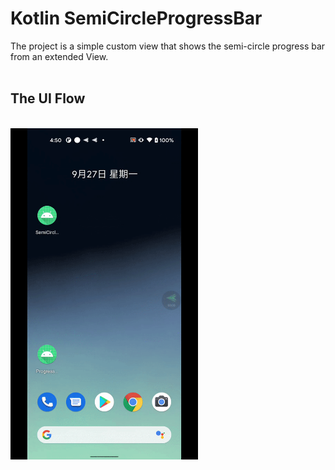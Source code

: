 # Kotlin SemiCircleProgressBar
The project is a simple custom view that shows the semi-circle progress bar from an extended View.
<br><br>
## The UI Flow
<br>
<img src="https://github.com/KeithWang/Kotlin-SemiCircleProgressBar/blob/master/pic/flow.gif?raw=true" height="530" width="300" />
